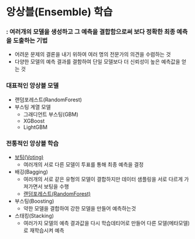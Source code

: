 # 앙상블(Ensemble) 학습
### : 여러개의 모델을 생성하고 그 예측을 결합함으로써 보다 정확한 최종 예측을 도출하는 기법
- 어려운 문제의 결론을 내기 위하여 여러 명의 전문가의 의견을 수렴하는 것
- 다양한 모델의 예측 결과를 결함하여 단일 모델보다 더 신뢰성이 높은 예측값을 얻는 것
### 대표적인 앙상블 모델
- 랜덤포레스트(RandomForest)
- 부스팅 계열 모델
  - 그래디언트 부스팅(GBM)
  - XGBoost
  - LightGBM
### 전통적인 앙상블 학습
- [보팅(Voting)](https://github.com/HwangHanJae/ml-definitive-guide-pratice/blob/97270c41b1677b949f732d50d6323e1eeb82fd7e/classification/voting_learning.ipynb)
  - 여러개의 서로 다른 모델이 투표를 통해 최종 예측을 결정
- 배깅(Bagging)
  - 여러개의 서로 같은 유형의 모델이 결합하지만 데이터 샘플링을 서로 다르게 가져가면서 보팅을 수행
  - [랜덤포레스트(RandomForest)](https://github.com/HwangHanJae/ml-definitive-guide-pratice/blob/ff15332588af20b3ff782e6ee1ca83f72a253800/classification/random_forest_training.ipynb)
- 부스팅(Boosting)
  - 약한 모델을 결합하여 강한 모델을 만들어 예측하는것
- 스태킹(Stacking)
  - 여러가지 모델의 예측 결과값을 다시 학습데티어로 만들어 다른 모델(메타모델)로 재학습시켜 예측
